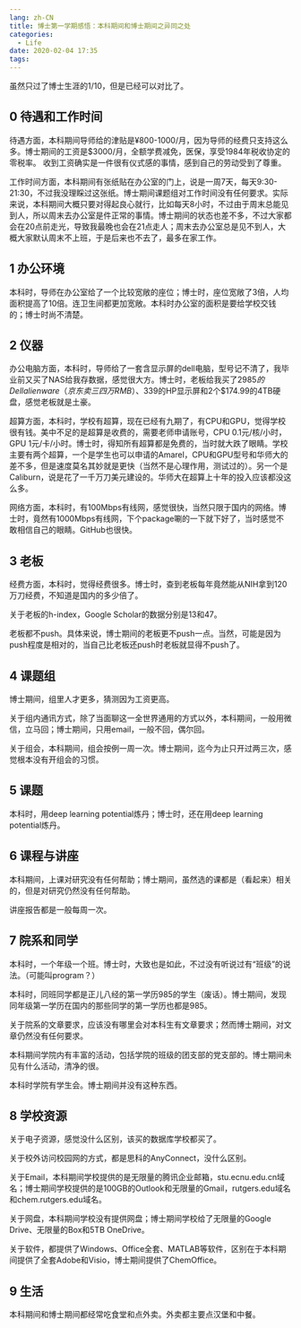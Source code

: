 ```yaml
---
lang: zh-CN
title: 博士第一学期感悟：本科期间和博士期间之异同之处
categories:
  - Life
date: 2020-02-04 17:35 
tags:
---
```


虽然只过了博士生涯的1/10，但是已经可以对比了。
<!--more-->

## 0 待遇和工作时间
待遇方面，本科期间导师给的津贴是¥800-1000/月，因为导师的经费只支持这么多。博士期间的工资是$3000/月，全额学费减免，医保，享受1984年税收协定的零税率。
收到工资确实是一件很有仪式感的事情，感到自己的劳动受到了尊重。

工作时间方面，本科期间有张纸贴在办公室的门上，说是一周7天，每天9:30-21:30，不过我没理睬过这张纸。博士期间课题组对工作时间没有任何要求。实际来说，本科期间大概只要对得起良心就行，比如每天8小时，不过由于周末总能见到人，所以周末去办公室是件正常的事情。博士期间的状态也差不多，不过大家都会在20点前走光，导致我最晚也会在21点走人；周末去办公室总是见不到人，大概大家默认周末不上班，于是后来也不去了，最多在家工作。

## 1 办公环境
本科时，导师在办公室给了一个比较宽敞的座位；博士时，座位宽敞了3倍，人均面积提高了10倍。连卫生间都更加宽敞。本科时办公室的面积是要给学校交钱的；博士时尚不清楚。

## 2 仪器
办公电脑方面，本科时，导师给了一套含显示屏的dell电脑，型号记不清了，我毕业前又买了NAS给我存数据，感觉很大方。博士时，老板给我买了$2985的Dell alienware（京东卖三四万RMB）、$339的HP显示屏和2个$174.99的4TB硬盘，感觉老板就是土豪。

超算方面，本科时，学校有超算，现在已经有九期了，有CPU和GPU，觉得学校很有钱。美中不足的是超算是收费的，需要老师申请账号，CPU 0.1元/核/小时，GPU 1元/卡/小时。博士时，得知所有超算都是免费的，当时就大跌了眼睛。学校主要有两个超算，一个是学生也可以申请的Amarel，CPU和GPU型号和华师大的差不多，但是速度莫名其妙就是更快（当然不是心理作用，测试过的）。另一个是Caliburn，说是花了一千万刀美元建设的。华师大在超算上十年的投入应该都没这么多。

网络方面，本科时，有100Mbps有线网，感觉很快，当然只限于国内的网络。博士时，竟然有1000Mbps有线网，下个package唰的一下就下好了，当时感觉不敢相信自己的眼睛。GitHub也很快。

## 3 老板
经费方面，本科时，觉得经费很多。博士时，查到老板每年竟然能从NIH拿到120万刀经费，不知道是国内的多少倍了。

关于老板的h-index，Google Scholar的数据分别是13和47。

老板都不push。具体来说，博士期间的老板更不push一点。当然，可能是因为push程度是相对的，当自己比老板还push时老板就显得不push了。

## 4 课题组
博士期间，组里人才更多，猜测因为工资更高。

关于组内通讯方式，除了当面聊这一全世界通用的方式以外，本科期间，一般用微信，立马回；博士期间，只用email，一般不回，偶尔回。

关于组会，本科期间，组会按例一周一次。博士期间，迄今为止只开过两三次，感觉根本没有开组会的习惯。

## 5 课题
本科时，用deep learning potential炼丹；博士时，还在用deep learning potential炼丹。

## 6 课程与讲座
本科期间，上课对研究没有任何帮助；博士期间，虽然选的课都是（看起来）相关的，但是对研究仍然没有任何帮助。

讲座报告都是一般每周一次。

## 7 院系和同学
本科时，一个年级一个班。博士时，大致也是如此，不过没有听说过有“班级”的说法。（可能叫program？）

本科时，同班同学都是正儿八经的第一学历985的学生（废话）。博士期间，发现同年级第一学历在国内的那些同学的第一学历也都是985。

关于院系的文章要求，应该没有哪里会对本科生有文章要求；然而博士期间，对文章仍然没有任何要求。

本科期间学院内有丰富的活动，包括学院的班级的团支部的党支部的。博士期间未见有什么活动，清净的很。

本科时学院有学生会。博士期间并没有这种东西。

## 8 学校资源
关于电子资源，感觉没什么区别，该买的数据库学校都买了。

关于校外访问校园网的方式，都是思科的AnyConnect，没什么区别。

关于Email，本科期间学校提供的是无限量的腾讯企业邮箱，stu.ecnu.edu.cn域名；博士期间学校提供的是100GB的Outlook和无限量的Gmail，rutgers.edu域名和chem.rutgers.edu域名。

关于网盘，本科期间学校没有提供网盘；博士期间学校给了无限量的Google Drive、无限量的Box和5TB OneDrive。

关于软件，都提供了Windows、Office全套、MATLAB等软件，区别在于本科期间提供了全套Adobe和Visio，博士期间提供了ChemOffice。

## 9 生活
本科期间和博士期间都经常吃食堂和点外卖。外卖都主要点汉堡和中餐。

